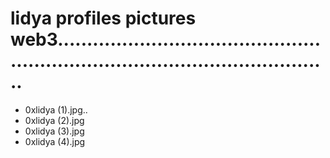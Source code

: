 # lidya profiles pictures web3....................................................................................................
- 0xlidya (1).jpg..
- 0xlidya (2).jpg
- 0xlidya (3).jpg
- 0xlidya (4).jpg
